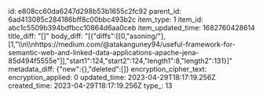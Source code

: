 id: e808cc60da6247d298b53b1655c2fc92
parent_id: 6ad413085c284186bff8c00bbc493b2c
item_type: 1
item_id: abc1c5509b394bdfbcc10864d6aa0ceb
item_updated_time: 1682760428614
title_diff: "[]"
body_diff: "[{\"diffs\":[[0,\"asoning/\"],[1,\"\\\n\\\nhttps://medium.com/@atakanguney94/useful-framework-for-semantic-web-and-linked-data-applications-apache-jena-85d494f5555e\"]],\"start1\":124,\"start2\":124,\"length1\":8,\"length2\":131}]"
metadata_diff: {"new":{},"deleted":[]}
encryption_cipher_text: 
encryption_applied: 0
updated_time: 2023-04-29T18:17:19.256Z
created_time: 2023-04-29T18:17:19.256Z
type_: 13